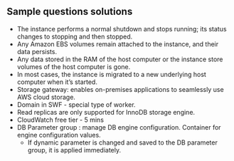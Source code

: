 ## Sample questions solutions

- The instance performs a normal shutdown and stops running; its status changes to stopping and then stopped.
- Any Amazon EBS volumes remain attached to the instance, and their data persists.
- Any data stored in the RAM of the host computer or the instance store volumes of the host computer is gone.
- In most cases, the instance is migrated to a new underlying host computer when it’s started.
- Storage gateway: enables on-premises applications to seamlessly use AWS cloud storage.
- Domain in SWF - special type of worker.
- Read replicas are only supported for InnoDB storage engine.
- CloudWatch free tier - 5 mins
- DB Parameter group : manage DB engine configuration. Container for engine configuration values. 
    - If dynamic parameter is changed and saved to the DB parameter group, it is applied immediately.
